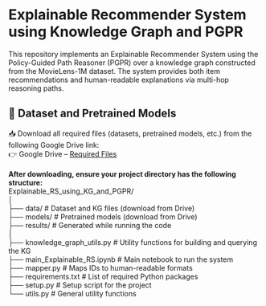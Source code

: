 # Explainable Recommender System using Knowledge Graph and PGPR
This repository implements an Explainable Recommender System using the Policy-Guided Path Reasoner (PGPR) over a knowledge graph constructed from the MovieLens-1M dataset. The system provides both item recommendations and human-readable explanations via multi-hop reasoning paths.

## 📁 Dataset and Pretrained Models
📥 Download all required files (datasets, pretrained models, etc.) from the following Google Drive link: <br>
👉 Google Drive – <a href="https://drive.google.com/drive/folders/1FBnh8SJvdTgmJoUoMvrzg7BppiHO8oIc">Required Files</a>
<br><br>
**After downloading, ensure your project directory has the following structure:**
<br>
Explainable_RS_using_KG_and_PGPR/<br>
│<br>
├── data/                           # Dataset and KG files (download from Drive)<br>
├── models/                         # Pretrained models (download from Drive)<br>
├── results/                        # Generated while running the code<br>
│<br>
├── knowledge_graph_utils.py        # Utility functions for building and querying the KG<br>
├── main_Explainable_RS.ipynb       # Main notebook to run the system<br>
├── mapper.py                       # Maps IDs to human-readable formats<br>
├── requirements.txt                # List of required Python packages<br>
├── setup.py                        # Setup script for the project<br>
└── utils.py                        # General utility functions<br>
